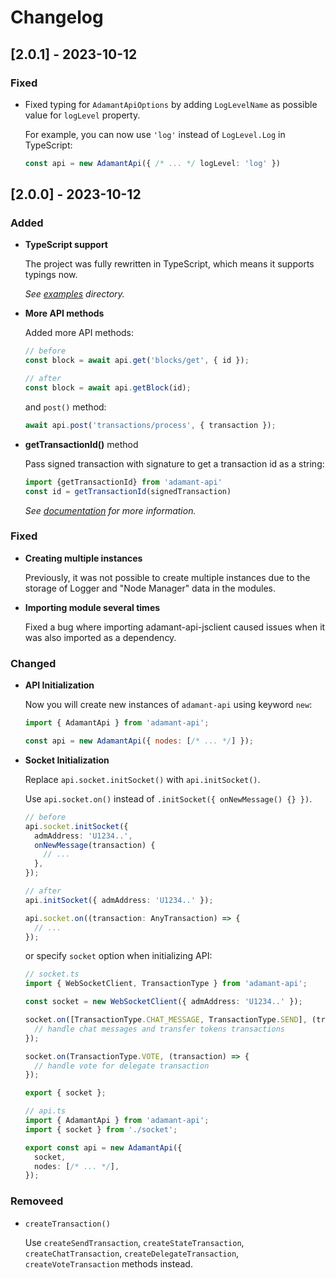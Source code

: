 # Changelog

## [2.0.1] - 2023-10-12

### Fixed

- Fixed typing for `AdamantApiOptions` by adding `LogLevelName` as possible value for `logLevel` property.

  For example, you can now use `'log'` instead of `LogLevel.Log` in TypeScript:

  ```ts
  const api = new AdamantApi({ /* ... */ logLevel: 'log' })
  ```

## [2.0.0] - 2023-10-12

### Added

- **TypeScript support**

  The project was fully rewritten in TypeScript, which means it supports typings now.

  _See [examples](./examples/) directory._

- **More API methods**

  Added more API methods:

  ```js
  // before
  const block = await api.get('blocks/get', { id });

  // after
  const block = await api.getBlock(id);
  ```

  and `post()` method:

  ```js
  await api.post('transactions/process', { transaction });
  ```


- **getTransactionId()** method

  Pass signed transaction with signature to get a transaction id as a string:

  ```js
  import {getTransactionId} from 'adamant-api'
  const id = getTransactionId(signedTransaction)
  ```

  _See [documentation](https://github.com/Adamant-im/adamant-api-jsclient/wiki/Calculating-transaction-id) for more information._

### Fixed

- **Creating multiple instances**

  Previously, it was not possible to create multiple instances due to the storage of Logger and "Node Manager" data in the modules.

- **Importing module several times**

  Fixed a bug where importing adamant-api-jsclient caused issues when it was also imported as a dependency.

### Changed

- **API Initialization**

  Now you will create new instances of `adamant-api` using keyword `new`:

  ```js
  import { AdamantApi } from 'adamant-api';

  const api = new AdamantApi({ nodes: [/* ... */] });
  ```

- **Socket Initialization**

  Replace `api.socket.initSocket()` with `api.initSocket()`.

  Use `api.socket.on()` instead of `.initSocket({ onNewMessage() {} })`.

  ```ts
  // before
  api.socket.initSocket({
    admAddress: 'U1234..',
    onNewMessage(transaction) {
      // ...
    },
  });

  // after
  api.initSocket({ admAddress: 'U1234..' });

  api.socket.on((transaction: AnyTransaction) => {
    // ...
  });
  ```

  or specify `socket` option when initializing API:

  ```ts
  // socket.ts
  import { WebSocketClient, TransactionType } from 'adamant-api';

  const socket = new WebSocketClient({ admAddress: 'U1234..' });

  socket.on([TransactionType.CHAT_MESSAGE, TransactionType.SEND], (transaction) => {
    // handle chat messages and transfer tokens transactions
  });

  socket.on(TransactionType.VOTE, (transaction) => {
    // handle vote for delegate transaction
  });

  export { socket };
  ```

  ```ts
  // api.ts
  import { AdamantApi } from 'adamant-api';
  import { socket } from './socket';

  export const api = new AdamantApi({
    socket,
    nodes: [/* ... */],
  });
  ```

### Removeed

- `createTransaction()`

  Use `createSendTransaction`, `createStateTransaction`, `createChatTransaction`, `createDelegateTransaction`, `createVoteTransaction` methods instead.
